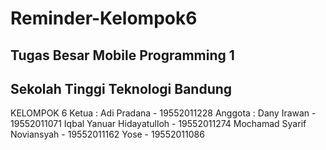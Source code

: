 # Reminder-Kelompok6
## Tugas Besar Mobile Programming 1
## Sekolah Tinggi Teknologi Bandung

KELOMPOK 6
Ketua   : Adi Pradana - 19552011228
Anggota : Dany Irawan - 19552011071
          Iqbal Yanuar Hidayatulloh - 19552011274
          Mochamad Syarif Noviansyah - 19552011162
          Yose - 19552011086
